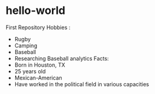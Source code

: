 # hello-world
First Repository
Hobbies :
- Rugby
- Camping
- Baseball
- Researching Baseball analytics
Facts: 
- Born in Houston, TX
- 25 years old
- Mexican-American
- Have worked in the political field in various capacities
